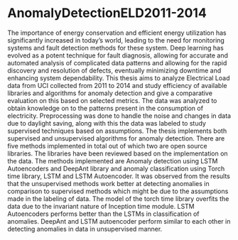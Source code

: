 # AnomalyDetectionELD2011-2014

The importance of energy conservation and efficient energy utilization has significantly increased
in today’s world, leading to the need for monitoring systems and fault detection methods for these
system. Deep learning has evolved as a potent technique for fault diagnosis, allowing for accurate and
automated analysis of complicated data patterns and allowing for the rapid discovery and resolution of
defects, eventually minimizing downtime and enhancing system dependability. This thesis aims to analyze
Electrical Load data from UCI collected from 2011 to 2014 and study efficiency of available libraries and
algorithms for anomaly detection and give a comparative evaluation on this based on selected metrics.
The data was analyzed to obtain knowledge on to the patterns present in the consumption of electricity.
Preprocessing was done to handle the noise and changes in data due to daylight saving, along with this
the data was labeled to study supervised techniques based on assumptions. The thesis implements both
supervised and unsupervised algorithms for anomaly detection. There are five methods implemented
in total out of which two are open source libraries. The libraries have been reviewed based on the
implementation on the data. The methods implemented are Anomaly detection using LSTM Autoencoders
and DeepAnt library and anomaly classification using Torch time library, LSTM and LSTM Autoencoder.
It was observed from the results that the unsupervised methods work better at detecting anomalies
in comparison to supervised methods which might be due to the assumptions made in the labeling of
data. The model of the torch time library overfits the data due to the invariant nature of Inception time
module. LSTM Autoencoders performs better than the LSTMs in classification of anomalies. DeepAnt
and LSTM autoencoder perform similar to each other in detecting anomalies in data in unsupervised
manner.
